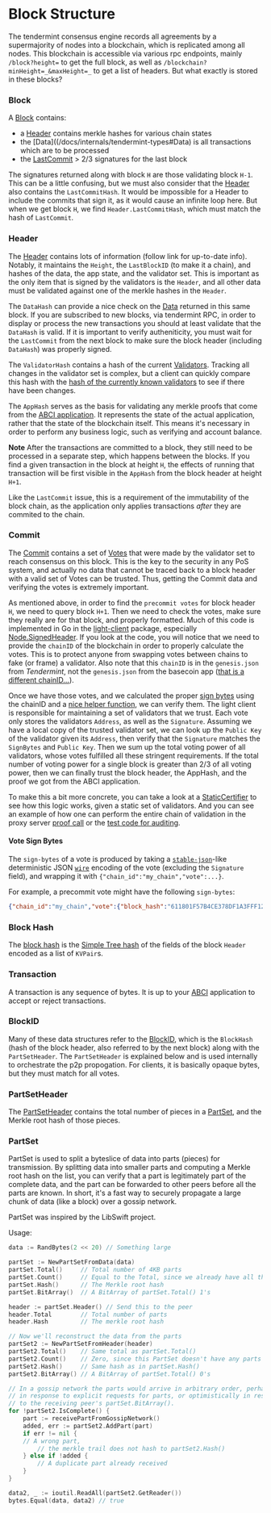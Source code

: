 # Block Structure

The tendermint consensus engine records all agreements by a supermajority of
nodes into a blockchain, which is replicated among all nodes.  This blockchain
is accessible via various rpc endpoints, mainly `/block?height=` to get the full
block, as well as `/blockchain?minHeight=_&maxHeight=_` to get a list of headers.
But what exactly is stored in these blocks?

### Block

A [Block](/docs/internals/tendermint-types#Block) contains:

* a [Header](#header) contains merkle hashes for various chain states
* the [Data]((/docs/internals/tendermint-types#Data) is all transactions which are to be processed
* the [LastCommit](#commit) > 2/3 signatures for the last block

The signatures returned along with block `H` are those validating block `H-1`.
This can be a little confusing, but we must also consider that the
[Header](/docs/internals/tendermint-types#Header) also contains the `LastCommitHash`.
It would be impossible for a Header to include the commits that sign it, as it
would cause an infinite loop here. But when we get block `H`, we find
`Header.LastCommitHash`, which must match the hash of `LastCommit`.

### Header

The [Header](/docs/internals/tendermint-types#Header) contains lots of information (follow
link for up-to-date info).  Notably, it maintains the `Height`, the `LastBlockID`
(to make it a chain), and hashes of the data, the app state, and the validator set.
This is important as the only item that is signed by the validators is the `Header`,
and all other data must be validated against one of the merkle hashes in the `Header`.

The `DataHash` can provide a nice check on the [Data](/docs/internals/tendermint-types#Data)
returned in this same block. If you are subscribed to new blocks, via tendermint RPC, in order to display or process the new transactions
you should at least validate that the `DataHash` is valid.
If it is important to verify autheniticity, you must wait for the `LastCommit` from the next block to make sure the block header (including `DataHash`) was properly signed.

The `ValidatorHash` contains a hash of the current
[Validators](/docs/internals/tendermint-types#Validator). Tracking all changes in the
validator set is complex, but a client can quickly compare this hash
with the [hash of the currently known validators](/docs/internals/tendermint-types#ValidatorSet.Hash)
to see if there have been changes.

The `AppHash` serves as the basis for validating any merkle proofs that come
from the [ABCI application](https://github.com/tendermint/abci). It represents
the state of the actual application, rather that the state of the blockchain
itself. This means it's necessary in order to perform any business logic,
such as verifying and account balance.

**Note** After the transactions are committed to a block, they still need to
be processed in a separate step, which happens between the blocks. If you
find a given transaction in the block at height `H`, the effects of running
that transaction will be first visible in the `AppHash` from the block
header at height `H+1`.

Like the `LastCommit` issue, this is a requirement of the
immutability of the block chain, as the application only applies transactions
*after* they are commited to the chain.

### Commit

The [Commit](/docs/internals/tendermint-types#Commit) contains a set of
[Votes](/docs/internals/tendermint-types#Vote) that were made by the validator set to
reach consensus on this block. This is the key to the security in any PoS
system, and actually no data that cannot be traced back to a block header
with a valid set of Votes can be trusted. Thus, getting the Commit data
and verifying the votes is extremely important.

As mentioned above, in order to find the `precommit votes` for block header `H`,
we need to query block `H+1`.  Then we need to check the votes, make sure they
really are for that block, and properly formatted. Much of this code is implemented
in Go in the [light-client](https://github.com/tendermint/light-client) package,
especially [Node.SignedHeader](https://github.com/tendermint/light-client/blob/develop/rpc/node.go#L117).
If you look at the code, you will notice that we need to provide the `chainID`
of the blockchain in order to properly calculate the votes.  This is to protect
anyone from swapping votes between chains to fake (or frame) a validator.
Also note that this `chainID` is in the `genesis.json` from _Tendermint_,
not the `genesis.json` from the basecoin app ([that is a different chainID...](https://github.com/tendermint/basecoin/issues/32)).

Once we have those votes,
and we calculated the proper [sign bytes](/docs/internals/tendermint-types#Vote.WriteSignBytes)
using the chainID and a [nice helper function](/docs/internals/tendermint-types#SignBytes),
we can verify them.  The light client is responsible for maintaining a set of
validators that we trust.  Each vote only stores the validators `Address`, as well
as the `Signature`. Assuming we have a local copy of the trusted validator set,
we can look up the `Public Key` of the validator given its `Address`, then
verify that the `Signature` matches the `SignBytes` and `Public Key`.
Then we sum up the total voting power of all validators, whose votes fulfilled
all these stringent requirements. If the total number of voting power for a single block is greater
than 2/3 of all voting power, then we can finally trust the
block header, the AppHash, and the proof we got from the ABCI application.

To make this a bit more concrete, you can take a look at a
[StaticCertifier](https://github.com/tendermint/light-client/blob/develop/rpc/certifier.go#L23)
to see how this logic works, given a static set of validators. And you can see
an example of how one can perform the entire chain of validation in the
proxy server [proof call](https://github.com/tendermint/light-client/blob/develop/proxy/viewer.go#L61)
or the [test code for auditing](https://github.com/tendermint/light-client/blob/develop/rpc/tests/node_test.go#L102).

#### Vote Sign Bytes
The `sign-bytes` of a vote is produced by taking a [`stable-json`](https://github.com/substack/json-stable-stringify)-like deterministic JSON [`wire`](/docs/internals/wire-protocol) encoding of the vote (excluding the `Signature` field), and wrapping it with `{"chain_id":"my_chain","vote":...}`.

For example, a precommit vote might have the following `sign-bytes`:

```json
{"chain_id":"my_chain","vote":{"block_hash":"611801F57B4CE378DF1A3FFF1216656E89209A99","block_parts_header":{"hash":"B46697379DBE0774CC2C3B656083F07CA7E0F9CE","total":123},"height":1234,"round":1,"type":2}}
```

### Block Hash

The [block hash](/docs/internals/tendermint-types#Block.Hash) is the [Simple Tree hash](Merkle-Trees#simple-tree-with-dictionaries) of the fields of the block `Header` encoded as a list of `KVPair`s.

### Transaction

A transaction is any sequence of bytes.  It is up to your [ABCI](https://github.com/tendermint/abci) application to accept or reject transactions.

### BlockID

Many of these data structures refer to the [BlockID](/docs/internals/tendermint-types#BlockID),
which is the `BlockHash` (hash of the block header, also referred to by the next block)
along with the `PartSetHeader`.  The `PartSetHeader` is explained below and is used internally
to orchestrate the p2p propogation.  For clients, it is basically opaque bytes,
but they must match for all votes.

### PartSetHeader

The [PartSetHeader](/docs/internals/tendermint-types#PartSetHeader) contains the total number of pieces in a [PartSet](/docs/internals/tendermint-types#PartSet), and the Merkle root hash of those pieces.

### PartSet

PartSet is used to split a byteslice of data into parts (pieces) for transmission.
By splitting data into smaller parts and computing a Merkle root hash on the list,
you can verify that a part is legitimately part of the complete data, and the
part can be forwarded to other peers before all the parts are known.  In short,
it's a fast way to securely propagate a large chunk of data (like a block) over a gossip network.

PartSet was inspired by the LibSwift project.

Usage:

```Go
data := RandBytes(2 << 20) // Something large

partSet := NewPartSetFromData(data)
partSet.Total()     // Total number of 4KB parts
partSet.Count()     // Equal to the Total, since we already have all the parts
partSet.Hash()      // The Merkle root hash
partSet.BitArray()  // A BitArray of partSet.Total() 1's

header := partSet.Header() // Send this to the peer
header.Total        // Total number of parts
header.Hash         // The merkle root hash

// Now we'll reconstruct the data from the parts
partSet2 := NewPartSetFromHeader(header)
partSet2.Total()    // Same total as partSet.Total()
partSet2.Count()    // Zero, since this PartSet doesn't have any parts yet.
partSet2.Hash()     // Same hash as in partSet.Hash()
partSet2.BitArray() // A BitArray of partSet.Total() 0's

// In a gossip network the parts would arrive in arbitrary order, perhaps
// in response to explicit requests for parts, or optimistically in response
// to the receiving peer's partSet.BitArray().
for !partSet2.IsComplete() {
    part := receivePartFromGossipNetwork()
    added, err := partSet2.AddPart(part)
    if err != nil {
    // A wrong part,
        // the merkle trail does not hash to partSet2.Hash()
    } else if !added {
        // A duplicate part already received
    }
}

data2, _ := ioutil.ReadAll(partSet2.GetReader())
bytes.Equal(data, data2) // true
```
